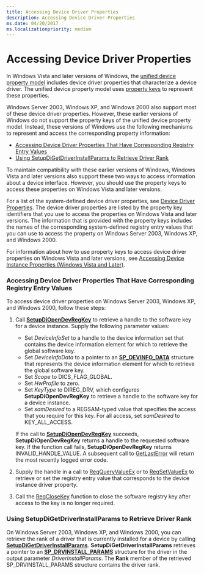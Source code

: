 ```yaml
---
title: Accessing Device Driver Properties
description: Accessing Device Driver Properties
ms.date: 04/20/2017
ms.localizationpriority: medium
---
```


# Accessing Device Driver Properties


In Windows Vista and later versions of Windows, the [unified device property model](unified-device-property-model--windows-vista-and-later-.md) includes device driver properties that characterize a device driver. The unified device property model uses [property keys](property-keys.md) to represent these properties.

Windows Server 2003, Windows XP, and Windows 2000 also support most of these device driver properties. However, these earlier versions of Windows do not support the property keys of the unified device property model. Instead, these versions of Windows use the following mechanisms to represent and access the corresponding property information:

-   [Accessing Device Driver Properties That Have Corresponding Registry Entry Values](#accessing-device-driver-properties-that-have-corresponding-registry-en)
-   [Using SetupDiGetDriverInstallParams to Retrieve Driver Rank](#using-setupdigetdriverinstallparams-to-retrieve-driver-rank)

To maintain compatibility with these earlier versions of Windows, Windows Vista and later versions also support these two ways to access information about a device interface. However, you should use the property keys to access these properties on Windows Vista and later versions.

For a list of the system-defined device driver properties, see [Device Driver Properties](/previous-versions/ff541205(v=vs.85)). The device driver properties are listed by the property key identifiers that you use to access the properties on Windows Vista and later versions. The information that is provided with the property keys includes the names of the corresponding system-defined registry entry values that you can use to access the property on Windows Server 2003, Windows XP, and Windows 2000.

For information about how to use property keys to access device driver properties on Windows Vista and later versions, see [Accessing Device Instance Properties (Windows Vista and Later)](accessing-device-instance-properties--windows-vista-and-later-.md).

### <a href="" id="accessing-device-driver-properties-that-have-corresponding-registry-en"></a> Accessing Device Driver Properties That Have Corresponding Registry Entry Values

To access device driver properties on Windows Server 2003, Windows XP, and Windows 2000, follow these steps:

1.  Call [**SetupDiOpenDevRegKey**](/windows/win32/api/setupapi/nf-setupapi-setupdiopendevregkey) to retrieve a handle to the software key for a device instance. Supply the following parameter values:

    -   Set *DeviceInfoSet* to a handle to the device information set that contains the device information element for which to retrieve the global software key.
    -   Set *DeviceInfoData* to a pointer to an [**SP_DEVINFO_DATA**](/windows/win32/api/setupapi/ns-setupapi-sp_devinfo_data) structure that represents the device information element for which to retrieve the global software key.
    -   Set *Scope* to DICS_FLAG_GLOBAL.
    -   Set *HwProfile* to zero.
    -   Set *KeyType* to DIREG_DRV, which configures **SetupDiOpenDevRegKey** to retrieve a handle to the software key for a device instance.
    -   Set *samDesired* to a REGSAM-typed value that specifies the access that you require for this key. For all access, set *samDesired* to KEY_ALL_ACCESS.

    If the call to [**SetupDiOpenDevRegKey**](/windows/win32/api/setupapi/nf-setupapi-setupdiopendevregkey) succeeds, **SetupDiOpenDevRegKey** returns a handle to the requested software key. If the function call fails, **SetupDiOpenDevRegKey** returns INVALID_HANDLE_VALUE. A subsequent call to [GetLastError](/windows/win32/api/errhandlingapi/nf-errhandlingapi-getlasterror) will return the most recently logged error code.

2.  Supply the handle in a call to [RegQueryValueEx](/windows/win32/api/winreg/nf-winreg-regqueryvalueexa) or to [RegSetValueEx](/windows/win32/api/winreg/nf-winreg-regsetvalueexa) to retrieve or set the registry entry value that corresponds to the device instance driver property.

3.  Call the [RegCloseKey](/windows/win32/api/winreg/nf-winreg-regclosekey) function to close the software registry key after access to the key is no longer required.

### <a href="" id="using-setupdigetdriverinstallparams-to-retrieve-driver-rank"></a> Using SetupDiGetDriverInstallParams to Retrieve Driver Rank

On Windows Server 2003, Windows XP, and Windows 2000, you can retrieve the rank of a driver that is currently installed for a device by calling [**SetupDiGetDriverInstallParams**](/windows/win32/api/setupapi/nf-setupapi-setupdigetdriverinstallparamsa). **SetupDiGetDriverInstallParams** retrieves a pointer to an [**SP_DRVINSTALL_PARAMS**](/windows/win32/api/setupapi/ns-setupapi-sp_drvinstall_params) structure for the driver in the output parameter *DriverInstallParams*. The **Rank** member of the retrieved SP_DRVINSTALL_PARAMS structure contains the driver rank.

